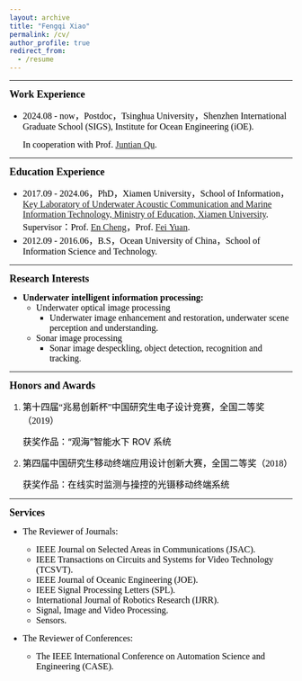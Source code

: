 ```yaml
---
layout: archive
title: "Fengqi Xiao"
permalink: /cv/
author_profile: true
redirect_from:
  - /resume
---
```



------

**<font face="Times New Roman" id="education" color=black size=4>Work Experience </font>**

- <font face="Times New Roman" color=black size=3>2024.08 - now，Postdoc，Tsinghua University，Shenzhen International Graduate School (SIGS), Institute for Ocean Engineering (iOE). </font>

  <font face="Times New Roman" color=black size=3>In cooperation with Prof. [Juntian Qu](https://www.sigs.tsinghua.edu.cn/qjt/). </font>

------

**<font face="Times New Roman" id="education" color=black size=4>Education Experience </font>**

* <font face="Times New Roman" color=black size=3>2017.09 - 2024.06，PhD，Xiamen University，School of Information，<br />[Key Laboratory of Underwater Acoustic Communication and Marine Information Technology, Ministry of Education, Xiamen University](https://uac.xmu.edu.cn/). Supervisor：Prof. [En Cheng](https://informatics.xmu.edu.cn/info/1021/24599.htm)，Prof. [Fei Yuan](https://informatics.xmu.edu.cn/info/1021/24079.htm). </font>
* <font face="Times New Roman" color=black size=3>2012.09 - 2016.06，B.S，Ocean University of China，School of Information Science and Technology.</font>

------

**<font face="Times New Roman" id="Research" color=black size=4>Research Interests </font>**

- <font face="Times New Roman" color=black size=3> **Underwater intelligent information processing:**</font>
  - <font face="Times New Roman" color=black size=3>Underwater optical image processing </font>
    - <font face="Times New Roman" color=black size=3>Underwater image enhancement and restoration, underwater scene perception and understanding.</font>
  - <font face="Times New Roman" color=black size=3>Sonar image processing</font>
    - <font face="Times New Roman" color=black size=3>Sonar image despeckling, object detection, recognition and tracking</font>.

------

**<font face="Times New Roman" id="honors" color=black size=4>Honors and Awards </font>**

1. <font face="微软雅黑" color=black size=3>第十四届“兆易创新杯”中国研究生电子设计竞赛，全国二等奖（2019）</font>

   <font color=black size=3>获奖作品：“观海”智能水下 ROV 系统</font>

2. <font  face="微软雅黑" color=black size=3>第四届中国研究生移动终端应用设计创新大赛，全国二等奖（2018）</font>

   <font color=black size=3>获奖作品：在线实时监测与操控的光镊移动终端系统</font>

------

**<font face="Times New Roman" id="professional" color=black size=4>Services </font>** 

- <font face="Times New Roman" color=black size=3>The Reviewer of Journals:</font>

  - <font face="Times New Roman" color=black size=3> IEEE Journal on Selected Areas in Communications (JSAC). </font>
  - <font face="Times New Roman" color=black size=3> IEEE Transactions on Circuits and Systems for Video Technology (TCSVT). </font>
  - <font face="Times New Roman" color=black size=3> IEEE Journal of Oceanic Engineering (JOE). </font>
  - <font face="Times New Roman" color=black size=3> IEEE Signal Processing Letters (SPL). </font>
  - <font face="Times New Roman" color=black size=3> International Journal of Robotics Research (IJRR). </font>
  - <font face="Times New Roman" color=black size=3> Signal, Image and Video Processing. </font>
  - <font face="Times New Roman" color=black size=3> Sensors.</font>

- <font face="Times New Roman" color=black size=3>The Reviewer of Conferences:</font>

  - <font face="Times New Roman" color=black size=3>The IEEE International Conference on Automation Science and Engineering (CASE).</font>









